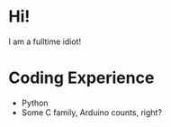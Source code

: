 # Hi!
I am a fulltime idiot! 

# Coding Experience
- Python
- Some C family, Arduino counts, right?




<!---
WeirdApple/WeirdApple is a ✨ special ✨ repository because its `README.md` (this file) appears on your GitHub profile.
You can click the Preview link to take a look at your changes.
--->

